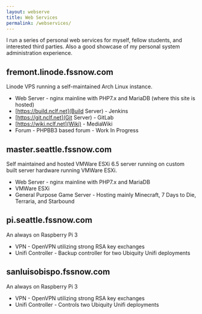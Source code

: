 ```yaml
---
layout: webserve
title: Web Services
permalink: /webservices/
---
```


I run a series of personal web services for myself, fellow students, and
interested third parties.  Also a good showcase of my personal system administration
experience.

## fremont.linode.fssnow.com

Linode VPS running a self-maintained Arch Linux instance.

* Web Server - nginx mainline with PHP7.x and MariaDB (where this site is hosted)
* [https://build.nclf.net](Build Server) - Jenkins
* [https://git.nclf.net](Git Server) - GitLab
* [https://wiki.nclf.net](Wiki) - MediaWiki
* Forum - PHPBB3 based forum - Work In Progress

## master.seattle.fssnow.com

Self maintained and hosted VMWare ESXi 6.5 server running on custom 
built server hardware running VMWare ESXi. 

* Web Server - nginx mainline with PHP7.x and MariaDB
* VMWare ESXi
* General Purpose Game Server - Hosting mainly Minecraft, 7 Days to Die, Terraria, and Starbound

## pi.seattle.fssnow.com

An always on Raspberry Pi 3

* VPN - OpenVPN utilizing strong RSA key exchanges
* Unifi Controller - Backup controller for two Ubiquity Unifi deployments

## sanluisobispo.fssnow.com

An always on Raspberry Pi 3

* VPN - OpenVPN utilizing strong RSA key exchanges
* Unifi Controller - Controls two Ubiquity Unifi deployments
